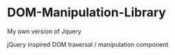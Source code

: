 # DOM-Manipulation-Library
My own version of Jquery


jQuery inspired DOM traversal / manipulation component
